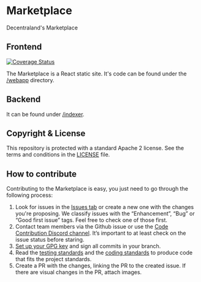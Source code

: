 # Marketplace

Decentraland's Marketplace

## Frontend

[![Coverage Status](https://coveralls.io/repos/github/decentraland/marketplace/badge.svg?branch=master)](https://coveralls.io/github/decentraland/marketplace?branch=master)

The Marketplace is a React static site. It's code can be found under the [/webapp](https://github.com/decentraland/marketplace/tree/master/webapp) directory.

## Backend

It can be found under [/indexer](https://github.com/decentraland/marketplace/tree/master/indexer).

## Copyright & License

This repository is protected with a standard Apache 2 license. See the terms and conditions in the [LICENSE](https://github.com/decentraland/marketplace/blob/master/LICENSE) file.

## How to contribute
Contributing to the Marketplace is easy, you just need to go through the following process:
1. Look for issues in the [Issues tab](https://github.com/decentraland/marketplace/issues) or create a new one with the changes you're proposing. We classify issues with the “Enhancement”, “Bug” or “Good first issue” tags. Feel free to check one of those first. 
2. Contact team members via the Github issue or use the [Code Contribution Discord channel](https://discord.com/channels/417796904760639509/761599704756256778). It’s important to at least check on the issue status before staring.
3. [Set up your GPG key](https://docs.github.com/en/authentication/managing-commit-signature-verification/generating-a-new-gpg-key) and sign all commits in your branch.
4. Read the [testing standards](https://www.notion.so/Testing-standards-46797744fccf4f3eba52335f9866d0eb) and the [coding standards](https://www.notion.so/decentraland/dApps-Standards-760ee6551c9f4c00aa71f7d9c50a7646?pvs=4#eddf8435097543778b8faa2e7fc46c88) to produce code that fits the project standards.
5. Create a PR with the changes, linking the PR to the created issue. If there are visual changes in the PR, attach images.
